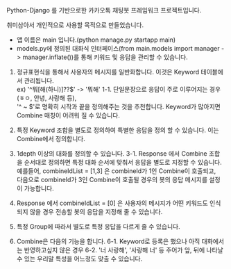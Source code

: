 Python-Django 를 기반으로한 카카오톡 채팅봇 프레임워크 프로젝트입니다.

취미삼아서 개인적으로 사용할 목적으로 만들었습니다.

* 앱 이름은 main 입니다.(python manage.py startapp main)
* models.py에 정의된 대화식 인터페이스(from main.models import manager -> manager.inflate())를 통해 키워드 및 응답을 관리할 수 있습니다.

1. 정규표현식을 통해서 사용자의 메시지를 일반화합니다. 이것은 Keyword 테이블에서 관리됩니다.<br>
ex) '^뭐[해(하니)]\??$' -> '뭐해'
1-1. 단일문장으로 응답이 주로 이루어지는 경우(ㅎㅇ, 안녕, 사랑해 등),<br>
'^ ~ $'로 명확히 시작과 끝을 정의해주는 것을 추천합니다. Keyword가 많아지면 Combine 매칭이 어려워 질 수 있습니다.

2. 특정 Keyword 조합을 별도로 정의하여 특별한 응답을 정의 할 수 있습니다. 이는 Combine에서 정의합니다.

3. 1depth 이상의 대화를 정의할 수 있습니다.
3-1. Response 에서 Combine 조합을 순서대로 정의하면 특정 대화 순서에 맞춰서 응답을 별도로 지정할 수 있습니다.<br>
예를들어, combineIdList = [1,3] 은 combineId가 1인 Combine이 호출되고,<br>
다음으로 combineId가 3인 Combine이 호출될 경우의 봇의 응답 메시지를 설정이 가능합니다.

4. Response 에서 combineIdList = [0] 은 사용자의 메시지가 어떤 키워드도 인식되지 않을 경우 전송할 봇의 응답을 지정해 줄 수 있습니다.

5. 특정 Group에 따라서 별도로 특정 응답을 다르게 줄 수 있습니다.

6. Combine은 다음의 기능을 합니다.
6-1. Keyword로 등록은 했으나 아직 대화에서는 반영하고싶지 않은 경우
6-2. '너 사랑해', '사랑해 너' 등 주어가 앞, 뒤에 나타날 수 있는 우리말 특성을 어느정도 맞출 수 있습니다.
